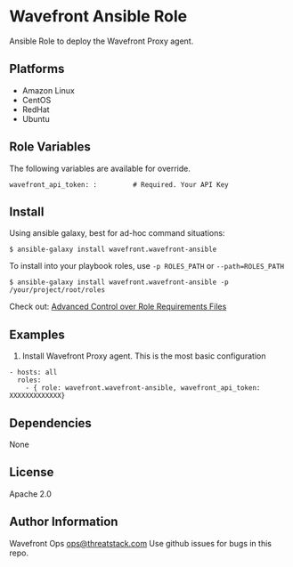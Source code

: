 Wavefront Ansible Role
=========

Ansible Role to deploy the Wavefront Proxy agent.


Platforms
---------

* Amazon Linux
* CentOS
* RedHat
* Ubuntu

Role Variables
--------------
The following variables are available for override.
```
wavefront_api_token: :         # Required. Your API Key
```

Install
----------------
Using ansible galaxy, best for ad-hoc command situations:

    $ ansible-galaxy install wavefront.wavefront-ansible

To install into your playbook roles, use `-p ROLES_PATH` or `--path=ROLES_PATH`

    $ ansible-galaxy install wavefront.wavefront-ansible -p /your/project/root/roles

Check out: [Advanced Control over Role Requirements Files](http://docs.ansible.com/galaxy.html#advanced-control-over-role-requirements-files)


Examples
----------------
1) Install Wavefront Proxy agent. This is the most basic configuration
```
- hosts: all
  roles:
    - { role: wavefront.wavefront-ansible, wavefront_api_token: XXXXXXXXXXXXX}
```

Dependencies
------------

None

License
-------

Apache 2.0

Author Information
------------------
Wavefront Ops <ops@threatstack.com>
Use github issues for bugs in this repo.
